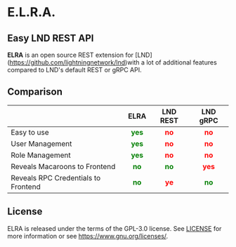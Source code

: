 # E.L.R.A.
## **E**asy **L**ND **R**EST **A**PI

**ELRA** is an open source REST extension for [LND] (https://github.com/lightningnetwork/lnd)with a lot of additional features compared to LND's default REST or gRPC API.

## Comparison

|                                   |ELRA|LND REST|LND gRPC|
|-----------------------------------|:--:|:------:|:------:|
|Easy to use                        |<span style="color:green">**yes**</span>|<span style="color:red">**no**  |<span style="color:red">**no**        |
|User Management                    |<span style="color:green">**yes**</span>|<span style="color:red">**no**  |<span style="color:red">**no**        |
|Role Management                    |<span style="color:green">**yes**</span>|<span style="color:red">**no**  |<span style="color:red">**no**        |
|Reveals Macaroons to Frontend      |<span style="color:green">**no**</span> |<span style="color:green">**no**|<span style="color:red">**yes**       |
|Reveals RPC Credentials to Frontend|<span style="color:green">**no**</span> |<span style="color:red">**ye** |<span style="color:green">**no**</span>|

## License

ELRA is released under the terms of the GPL-3.0 license. See [LICENSE](LICENSE) for more information or see https://www.gnu.org/licenses/.